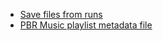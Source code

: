 * [Save files from runs](https://mega.nz/#!Tth2VT6Y!AJT0VqZy2w3kiiqhodVmdJZCV4RqFEK2COWmQoVgOOA)
* [PBR Music playlist metadata file](https://paste.ee/r/TBxsY)
